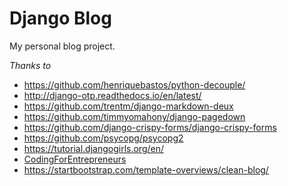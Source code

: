 # Django Blog

My personal blog project.



*Thanks to*
  * https://github.com/henriquebastos/python-decouple/
  * http://django-otp.readthedocs.io/en/latest/
  * https://github.com/trentm/django-markdown-deux
  * https://github.com/timmyomahony/django-pagedown
  * https://github.com/django-crispy-forms/django-crispy-forms
  * https://github.com/psycopg/psycopg2
  * https://tutorial.djangogirls.org/en/
  * [CodingForEntrepreneurs](https://www.youtube.com/playlist?list=PLEsfXFp6DpzQB82YbmKKBy2jKdzpZKczn)
  * https://startbootstrap.com/template-overviews/clean-blog/
